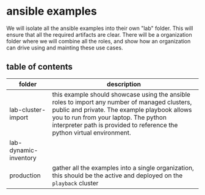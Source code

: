 # ansible examples

We will isolate all the ansible examples into their own "lab" folder. This will ensure that all the required artifacts are clear.
There will be a organization folder where we will combine all the roles, and show how an organization can drive using and mainting these use cases.

## table of contents

| folder | description |
|--------|-------------|
| lab-cluster-import | this example should showcase using the ansible roles to import any number of managed clusters, public and private. The example playbook allows you to run from your laptop. The python interpreter path is provided to reference the python virtual environment. |
| lab-dynamic-inventory | |
| production | gather all the examples into a single organization, this should be the active and deployed on the `playback` cluster |

